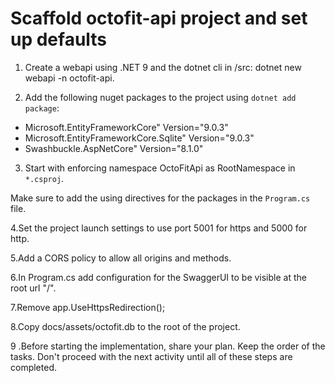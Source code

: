 # Scaffold octofit-api project and set up defaults

1. Create a webapi using .NET 9 and the dotnet cli in /src: dotnet new webapi -n octofit-api.

2. Add the following nuget packages to the project using `dotnet add package`:

- Microsoft.EntityFrameworkCore" Version="9.0.3"
- Microsoft.EntityFrameworkCore.Sqlite" Version="9.0.3"
- Swashbuckle.AspNetCore" Version="8.1.0"

3. Start with enforcing namespace OctoFitApi as RootNamespace in `*.csproj`.

Make sure to add the using directives for the packages in the `Program.cs` file.

4.Set the project launch settings to use port 5001 for https and 5000 for http.

5.Add a CORS policy to allow all origins and methods.

6.In Program.cs add configuration for the SwaggerUI to be visible at the root url "/".

7.Remove app.UseHttpsRedirection();

8.Copy docs/assets/octofit.db to the root of the project.

9 .Before starting the implementation, share your plan. Keep the order of the tasks. Don't proceed with the next activity until all of these steps are completed.
